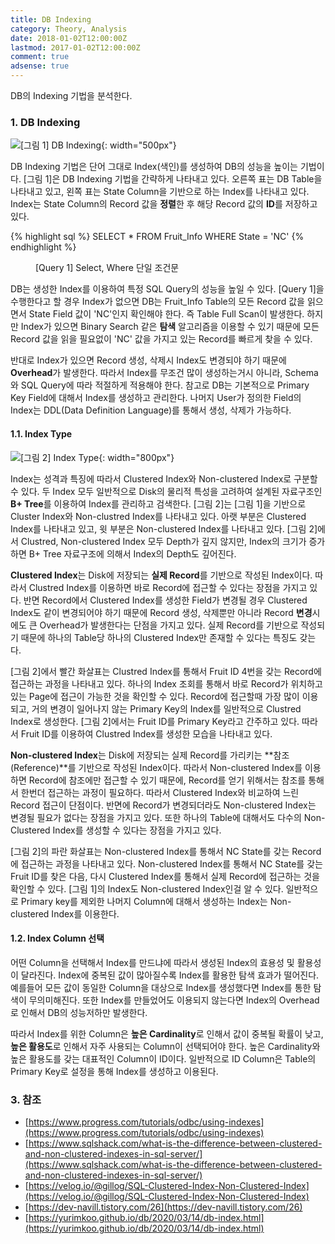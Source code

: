 ```yaml
---
title: DB Indexing
category: Theory, Analysis
date: 2018-01-02T12:00:00Z
lastmod: 2017-01-02T12:00:00Z
comment: true
adsense: true
---
```


DB의 Indexing 기법을 분석한다.

### 1. DB Indexing

![[그림 1] DB Indexing]({{site.baseurl}}/images/theory_analysis/DB_Indexing/DB_Indexing.PNG){: width="500px"}

DB Indexing 기법은 단어 그대로 Index(색인)를 생성하여 DB의 성능을 높이는 기법이다. [그림 1]은 DB Indexing 기법을 간략하게 나타내고 있다. 오른쪽 표는 DB Table을 나타내고 있고, 왼쪽 표는 State Column을 기반으로 하는 Index를 나타내고 있다. Index는 State Column의 Record 값을 **정렬**한 후 해당 Record 값의 **ID**를 저장하고 있다.

{% highlight sql %}
SELECT * FROM Fruit_Info WHERE State = 'NC'
{% endhighlight %}
<figure>
<figcaption class="caption">[Query 1] Select, Where 단일 조건문</figcaption>
</figure>

DB는 생성한 Index를 이용하여 특정 SQL Query의 성능을 높일 수 있다. [Query 1]을 수행한다고 할 경우 Index가 없으면 DB는 Fruit_Info Table의 모든 Record 값을 읽으면서 State Field 값이 'NC'인지 확인해야 한다. 즉 Table Full Scan이 발생한다. 하지만 Index가 있으면 Binary Search 같은 **탐색** 알고리즘을 이용할 수 있기 때문에 모든 Record 값을 읽을 필요없이 'NC' 값을 가지고 있는 Record를 빠르게 찾을 수 있다.

반대로 Index가 있으면 Record 생성, 삭제시 Index도 변경되야 하기 때문에 **Overhead**가 발생한다. 따라서 Index를 무조건 많이 생성하는거시 아니라, Schema와 SQL Query에 따라 적절하게 적용해야 한다. 참고로 DB는 기본적으로 Primary Key Field에 대해서 Index를 생성하고 관리한다. 나머지 User가 정의한 Field의 Index는 DDL(Data Definition Language)를 통해서 생성, 삭제가 가능하다.

#### 1.1. Index Type

![[그림 2] Index Type]({{site.baseurl}}/images/theory_analysis/DB_Indexing/Clustered_Non-clustered_Index.PNG){: width="800px"}

Index는 성격과 특징에 따라서 Clustered Index와 Non-clustered Index로 구분할 수 있다. 두 Index 모두 일반적으로 Disk의 물리적 특성을 고려하여 설계된 자료구조인 **B+ Tree**를 이용하여 Index를 관리하고 검색한다. [그림 2]는 [그림 1]을 기반으로 Cluster Index와 Non-clustred Index를 나타내고 있다. 아랫 부분은 Clustered Index를 나타내고 있고, 윗 부분은 Non-clustered Index를 나타내고 있다. [그림 2]에서 Clustred, Non-clustered Index 모두 Depth가 깊지 않지만, Index의 크기가 증가하면 B+ Tree 자료구조에 의해서 Index의 Depth도 깊어진다.

**Clustered Index**는 Disk에 저장되는 **실제 Record**를 기반으로 작성된 Index이다. 따라서 Clustred Index를 이용하면 바로 Record에 접근할 수 있다는 장점을 가지고 있다. 반면 Record에서 Clustered Index를 생성한 Field가 변경될 경우 Clustered Index도 같이 변경되어야 하기 때문에 Record 생성, 삭제뿐만 아니라 Record **변경**시에도 큰 Overhead가 발생한다는 단점을 가지고 있다. 실제 Record를 기반으로 작성되기 때문에 하나의 Table당 하나의 Clustered Index만 존재할 수 있다는 특징도 갖는다.

[그림 2]에서 빨간 화살표는 Clustred Index를 통해서 Fruit ID 4번을 갖는 Record에 접근하는 과정을 나타내고 있다. 하나의 Index 조회를 통해서 바로 Record가 위치하고 있는 Page에 접근이 가능한 것을 확인할 수 있다. Record에 접근할때 가장 많이 이용되고, 거의 변경이 일어나지 않는 Primary Key의 Index를 일반적으로 Clustred Index로 생성한다. [그림 2]에서는 Fruit ID를 Primary Key라고 간주하고 있다. 따라서 Fruit ID를 이용하여 Clustred Index를 생성한 모습을 나타내고 있다.

**Non-clustered Index**는 Disk에 저장되는 실제 Record를 가리키는 **참조(Reference)**를 기반으로 작성된 Index이다. 따라서 Non-clustered Index를 이용하면 Record에 참조에만 접근할 수 있기 때문에, Record를 얻기 위해서는 참조를 통해서 한번더 접근하는 과정이 필요하다. 따라서 Clustered Index와 비교하여 느린 Record 접근이 단점이다. 반면에 Record가 변경되더라도 Non-clustered Index는 변경될 필요가 없다는 장점을 가지고 있다. 또한 하나의 Table에 대해서도 다수의 Non-Clustered Index를 생성할 수 있다는 장점을 가지고 있다.

[그림 2]의 파란 화살표는 Non-clustered Index를 통해서 NC State를 갖는 Record에 접근하는 과정을 나타내고 있다. Non-clustered Index를 통해서 NC State를 갖는 Fruit ID를 찾은 다음, 다시 Clustered Index를 통해서 실제 Record에 접근하는 것을 확인할 수 있다. [그림 1]의 Index도 Non-clustered Index인걸 알 수 있다. 일반적으로 Primary key를 제외한 나머지 Column에 대해서 생성하는 Index는 Non-clustered Index를 이용한다.

#### 1.2. Index Column 선택

어떤 Column을 선택해서 Index를 만드냐에 따라서 생성된 Index의 효용성 및 활용성이 달라진다. Index에 중복된 값이 많아질수록 Index를 활용한 탐색 효과가 떨어진다. 예를들어 모든 값이 동일한 Column을 대상으로 Index를 생성했다면 Index를 통한 탐색이 무의미해진다. 또한 Index를 만들었어도 이용되지 않는다면 Index의 Overhead로 인해서 DB의 성능저하만 발생한다.

따라서 Index를 위한 Column은 **높은 Cardinality**로 인해서 값이 중복될 확률이 낮고, **높은 활용도**로 인해서 자주 사용되는 Column이 선택되어야 한다. 높은 Cardinality와 높은 활용도를 갖는 대표적인 Column이 ID이다. 일반적으로 ID Column은 Table의 Primary Key로 설정을 통해 Index를 생성하고 이용된다.

### 3. 참조

* [https://www.progress.com/tutorials/odbc/using-indexes](https://www.progress.com/tutorials/odbc/using-indexes)
* [https://www.sqlshack.com/what-is-the-difference-between-clustered-and-non-clustered-indexes-in-sql-server/](https://www.sqlshack.com/what-is-the-difference-between-clustered-and-non-clustered-indexes-in-sql-server/)
* [https://velog.io/@gillog/SQL-Clustered-Index-Non-Clustered-Index](https://velog.io/@gillog/SQL-Clustered-Index-Non-Clustered-Index)
* [https://dev-navill.tistory.com/26](https://dev-navill.tistory.com/26)
* [https://yurimkoo.github.io/db/2020/03/14/db-index.html](https://yurimkoo.github.io/db/2020/03/14/db-index.html)
